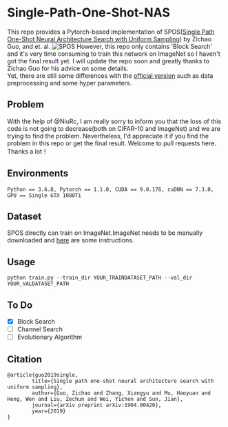 # Single-Path-One-Shot-NAS
This repo provides a Pytorch-based implementation of SPOS([Single Path One-Shot Neural Architecture Search with Uniform Sampling](https://arxiv.org/abs/1904.00420))  by Zichao Guo, and et. al.
![SPOS](https://github.com/ShunLu91/Single-Path-One-Shot-NAS/blob/master/img/SPOS.jpg)
However, this repo only contains 'Block Search' and it's very time consuming to train this network on ImageNet so I haven't got the final result yet. I will update the repo soon and greatly thanks to Zichao Guo for his advice on some details.      
Yet, there are still some differences with the [official version](https://github.com/megvii-model/ShuffleNet-Series/tree/master/OneShot) such as data preprocessing and some hyper parameters.        
                
## Problem
With the help of @NiuRc, I am really sorry to inform you that the loss of this code is not going to decrease(both on CIFAR-10 and ImageNet) and we are trying to find the problem. Nevertheless, I'd appreciate it if you find the problem in this repo or get the final result. Welcome to pull requests here. Thanks a lot！

## Environments    
```
Python == 3.6.8, Pytorch == 1.1.0, CUDA == 9.0.176, cuDNN == 7.3.0, GPU == Single GTX 1080Ti 
```

## Dataset   
SPOS directly can train on ImageNet.ImageNet needs to be manually downloaded and [here](https://github.com/pytorch/examples/tree/master/imagenet) are some instructions.   
         
## Usage
```
python train.py --train_dir YOUR_TRAINDATASET_PATH --val_dir YOUR_VALDATASET_PATH
```

## To Do
- [x] Block Search
- [ ] Channel Search
- [ ] Evolutionary Algorithm
             
## Citation
```
@article{guo2019single,
        title={Single path one-shot neural architecture search with uniform sampling},
        author={Guo, Zichao and Zhang, Xiangyu and Mu, Haoyuan and Heng, Wen and Liu, Zechun and Wei, Yichen and Sun, Jian},
        journal={arXiv preprint arXiv:1904.00420},
        year={2019}
}
```
